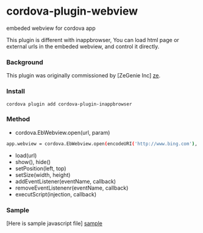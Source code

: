 
# cordova-plugin-webview
embeded webview for cordova app

This plugin is different with inappbrowser, You can load html page or external urls in the embeded webview, and control it directly.

### Background
This plugin was originally commissioned by [ZeGenie Inc] [ze].

### Install
    cordova plugin add cordova-plugin-inappbrowser

### Method
  - cordova.EbWebview.open(url, param)
```sh    
app.webview = cordova.EbWebview.open(encodeURI('http://www.bing.com'), 'left='+app.left+',top='+app.top+',width=320,height=200');
```
  - load(url)
  - show(), hide()
  - setPosition(left, top)
  - setSize(width, height)
  - addEventListener(eventName, callback)
  - removeEventListenenr(eventName, callback)
  - executScript(injection, callback)

### Sample
[Here is sample javascript file] [sample]

   [PlDb]: <https://github.com/joemccann/dillinger/tree/master/plugins/dropbox/README.md>
   [sample]: <https://github.com/covernal/cordova-plugin-webview/blob/master/sample/index.js>
   [ze]: <http://www.zegenie.com>
